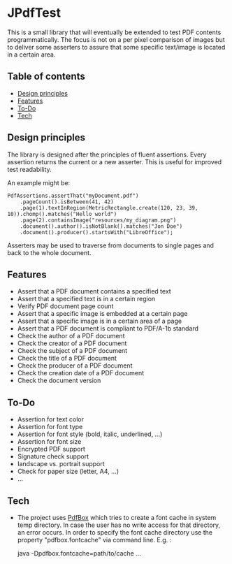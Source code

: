 # JPdfTest

This is a small library that will eventually be extended to test PDF contents programmatically. The focus is not on a per pixel comparison of images but to deliver some asserters to assure that some specific text/image is located in a certain area. 

## Table of contents

<!-- START doctoc generated TOC please keep comment here to allow auto update -->
<!-- DON'T EDIT THIS SECTION, INSTEAD RE-RUN doctoc TO UPDATE -->


- [Design principles](#design-principles)
- [Features](#features)
- [To-Do](#to-do)
- [Tech](#tech)

<!-- END doctoc generated TOC please keep comment here to allow auto update -->

## Design principles

The library is designed after the principles of fluent assertions. Every assertion returns the current or a new asserter. This is useful for improved test readability.

An example might be:

	PdfAssertions.assertThat("myDocument.pdf")
		.pageCount().isBetween(41, 42)
		.page(1).textInRegion(MetricRectangle.create(120, 23, 39, 10)).chomp().matches("Hello world")
		.page(2).containsImage("resources/my_diagram.png")
		.document().author().isNotBlank().matches("Jon Doe")
		.document().producer().startsWith("LibreOffice");
		
Asserters may be used to traverse from documents to single pages and back to the whole document. 

## Features

* Assert that a PDF document contains a specified text
* Assert that a specified text is in a certain region
* Verify PDF document page count 
* Assert that a specific image is embedded at a certain page
* Assert that a specific image is in a certain area of a page
* Assert that a PDF document is compliant to PDF/A-1b standard
* Check the author of a PDF document
* Check the creator of a PDF document
* Check the subject of a PDF document
* Check the title of a PDF document
* Check the producer of a PDF document
* Check the creation date of a PDF document
* Check the document version

## To-Do

* Assertion for text color
* Assertion for font type
* Assertion for font style (bold, italic, underlined, ...)
* Assertion for font size
* Encrypted PDF support
* Signature check support
* landscape vs. portrait support
* Check for paper size (letter, A4, ...)
* ...

## Tech

* The project uses [PdfBox](https://pdfbox.apache.org/) which tries to create a font cache in system temp directory. In case the user has no write access for that directory, an error occurs. In order to specify the font cache directory use the property "pdfbox.fontcache" via command line. E.g. :

	java -Dpdfbox.fontcache=path/to/cache ...

